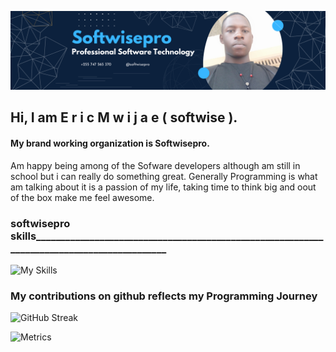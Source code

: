 ![softwisepro CEO's banner](https://github.com/softwisepro/softwisepro/blob/main/md/banner.png)
## Hi, I am E r i c M w i j a e ( softwise ).
#### My brand working organization is Softwisepro.
Am happy being among of the Sofware developers although am still in school but i can really do something great. Generally Programming is what am talking about it is a passion of my life, taking time to think big and oout of the box make me feel awesome. 

### softwisepro skills___________________________________________________________________________________________
![My Skills](https://skillicons.dev/icons?i=py,git,github,bootstrap,react,tailwindcss,django,flask,html,css)

### My contributions on github reflects my Programming Journey
![GitHub Streak](https://github-readme-streak-stats.herokuapp.com?user=softwisepro&theme=dark&date_format=j%20M%5B%20Y%5D&background=000000&border=7536B2&stroke=9243DD&ring=89502D&fire=FF9554&currStreakNum=D280FF&sideNums=BC52FF&currStreakLabel=64EAE2&sideLabels=48A8A2&dates=A42EE5)


![Metrics](https://metrics.lecoq.io/softwisepro?template=classic&languages=1&achievements=1¬able=1&base.indepth=false&base.hireable=false&languages.limit=8&languages.threshold=0%25&languages.other=false&languages.colors=github&languages.sections=most-used&languages.indepth=false&languages.analysis.timeout=15&languages.categories=markup%2C%20programming&languages.recent.categories=markup%2C%20programming&languages.recent.load=300&languages.recent.days=14&achievements.threshold=C&achievements.secrets=true&achievements.display=detailed&achievements.limit=0¬able.from=organization¬able.repositories=false¬able.indepth=false¬able.types=commit&config.timezone=America%2FNew%20York)
